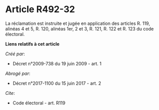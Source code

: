 # Article R492-32

La réclamation est instruite et jugée en application des articles R. 119, alinéas 4 et 5, R. 120, alinéas 1er, 2 et 3, R.
121, R. 122 et R. 123 du code électoral.

**Liens relatifs à cet article**

_Créé par_:

  - Décret n°2009-738 du 19 juin 2009 - art. 1

_Abrogé par_:

  - Décret n°2017-1100 du 15 juin 2017 - art. 2

_Cite_:

  - Code électoral - art. R119
